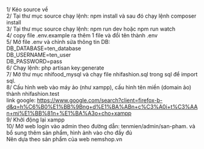 1/ Kéo source về </br>
2/ Tại thư mục source chạy lệnh: npm install và sau đó chạy lệnh composer install </br>
3/ Tại thư mục source chạy lệnh: npm run dev hoặc npm run watch </br>
4/ copy file .env.example ra thêm 1 file và đổi tên thành .env </br>
5/ Mở file .env và chỉnh sửa thông tin DB: </br>
DB_DATABASE=ten_database </br>
DB_USERNAME=ten_user </br>
DB_PASSWORD=pass </br>
6/ Chạy lệnh: php artisan key:generate </br>
7/ Mở thư mục nhifood_mysql và chạy file nhifashion.sql trong sql để import sql. </br>
8/ Cấu hình web vào máy ảo (như xampp), cấu hình tên miền (domain ảo) thành nhifashion.test </br>
link google: https://www.google.com/search?client=firefox-b-d&q=h%C6%B0%E1%BB%9Bng+d%E1%BA%ABn+c%C3%A0i+t%C3%AAn+mi%E1%BB%81n+%E1%BA%A3o+cho+xampp  </br>
9/ Khởi động lại xampp  </br>
10/ Mở web login vào admin theo đường dẫn: tenmien/admin/san-pham. và bổ sung thêm sản phẩm, hình ảnh vào cho đầy đủ</br> 
Nên dựa theo sản phẩm của web nemshop.vn
